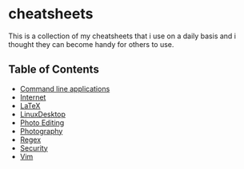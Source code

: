 # cheatsheets
This is a collection of my cheatsheets that i use on a daily basis and i
thought they can become handy for others to use.

## Table of Contents
- [Command line applications](./content/CLA/)
- [Internet](./content/Internet/)
- [LaTeX](./content/LaTeX/)
- [LinuxDesktop](./content/LinuxDesktop/)
- [Photo Editing](./content/PhotoEditing/)
- [Photography](./content/Photography/)
- [Regex](./content/Regex)
- [Security](./content/Security/)
- [Vim](./content/Vim)
